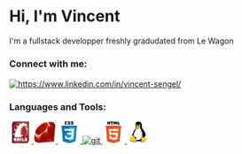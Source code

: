 # Hi, I'm Vincent
I'm a fullstack developper freshly gradudated from Le Wagon


### Connect with me:
</h3>
	<p align="left">
	<a href="https://linkedin.com/in/https://www.linkedin.com/in/vincent-sengel/" target="blank">
		<img align="center"
		     src="https://raw.githubusercontent.com/rahuldkjain/github-profile-readme-generator/master/src/images/icons/Social/linked-in-alt.svg"
		     alt="https://www.linkedin.com/in/vincent-sengel/"
		     height="30"
		     width="40" />
	</a>
</p>
<h3 align="left">
	Languages and Tools:
</h3>
<p align="left">
	<a href="https://rubyonrails.org"
	   target="_blank"
	   rel="noreferrer">
		<img src="https://raw.githubusercontent.com/devicons/devicon/master/icons/rails/rails-original-wordmark.svg"
		     alt="rails"
		     width="40"
		     height="40"/>
	</a>
	<a href="https://www.ruby-lang.org/en/"
	   target="_blank"
	   rel="noreferrer">
		<img src="https://raw.githubusercontent.com/devicons/devicon/master/icons/ruby/ruby-original.svg"
		     alt="ruby"
		     width="40"
		     height="40"/>
	</a>
	<a href="https://www.w3schools.com/css/"
	   target="_blank"
	   rel="noreferrer">
	 	<img src="https://raw.githubusercontent.com/devicons/devicon/master/icons/css3/css3-original-wordmark.svg"
	 	     alt="css3" width="40" height="40"/>
  </a>
  <a href="https://git-scm.com/"
      target="_blank"
      rel="noreferrer">
    <img src="https://www.vectorlogo.zone/logos/git-scm/git-scm-icon.svg"
      alt="git"
      width="40"
      height="40"/>
	</a>
	<a href="https://www.w3.org/html/"
	   target="_blank"
	   rel="noreferrer">
		<img src="https://raw.githubusercontent.com/devicons/devicon/master/icons/html5/html5-original-wordmark.svg"
		     alt="html5"
		     width="40"
		     height="40"/>
	</a>
	<a href="https://www.linux.org/"
	   target="_blank"
	   rel="noreferrer">
		<img src="https://raw.githubusercontent.com/devicons/devicon/master/icons/linux/linux-original.svg"
		     alt="linux"
		     width="40"
		     height="40"/>
	</a>
</p>
